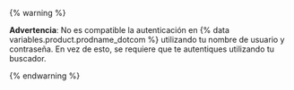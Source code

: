   {% warning %}

  **Advertencia**: No es compatible la autenticación en {% data variables.product.prodname_dotcom %} utilizando tu nombre de usuario y contraseña. En vez de esto, se requiere que te autentiques utilizando tu buscador.

  {% endwarning %}
